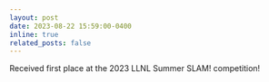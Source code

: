 ```yaml
---
layout: post
date: 2023-08-22 15:59:00-0400
inline: true
related_posts: false
---
```


Received first place at the 2023 LLNL Summer SLAM! competition!
